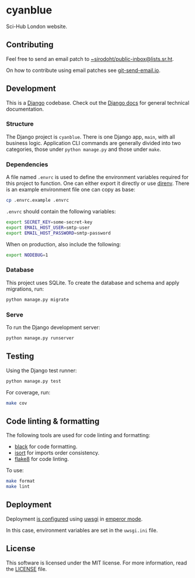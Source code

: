 # cyanblue

Sci-Hub London website.

## Contributing

Feel free to send an email patch to
[~sirodoht/public-inbox@lists.sr.ht](mailto:~sirodoht/public-inbox@lists.sr.ht).

On how to contribute using email patches see
[git-send-email.io](https://git-send-email.io/).

## Development

This is a [Django](https://www.djangoproject.com/) codebase. Check out the
[Django docs](https://docs.djangoproject.com/) for general technical
documentation.

### Structure

The Django project is `cyanblue`. There is one Django app, `main`, with all
business logic. Application CLI commands are generally divided into two
categories, those under `python manage.py` and those under `make`.

### Dependencies

A file named `.envrc` is used to define the environment variables required for
this project to function. One can either export it directly or use
[direnv](https://github.com/direnv/direnv). There is an example environment
file one can copy as base:

```sh
cp .envrc.example .envrc
```

`.envrc` should contain the following variables:

```sh
export SECRET_KEY=some-secret-key
export EMAIL_HOST_USER=smtp-user
export EMAIL_HOST_PASSWORD=smtp-password
```

When on production, also include the following:

```sh
export NODEBUG=1
```

### Database

This project uses SQLite. To create the database and schema and apply
migrations, run:

```sh
python manage.py migrate
```

### Serve

To run the Django development server:

```sh
python manage.py runserver
```

## Testing

Using the Django test runner:

```sh
python manage.py test
```

For coverage, run:

```sh
make cov
```

## Code linting & formatting

The following tools are used for code linting and formatting:

* [black](https://github.com/psf/black) for code formatting.
* [isort](https://github.com/pycqa/isort) for imports order consistency.
* [flake8](https://gitlab.com/pycqa/flake8) for code linting.

To use:

```sh
make format
make lint
```

## Deployment

Deployment [is configured](uwsgi.ini) using
[uwsgi](https://uwsgi-docs.readthedocs.io/en/latest/) in
[emperor mode](https://uwsgi.readthedocs.io/en/latest/Emperor.html).

In this case, environment variables are set in the `uwsgi.ini` file.

## License

This software is licensed under the MIT license. For more information, read the
[LICENSE](LICENSE) file.
